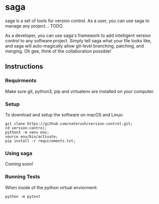 # saga

saga is a set of tools for version control. As a user, you can use saga to manage any project... TODO.

As a developer, you can use saga's framework to add intelligent version control to any software project. Simply tell saga what your file looks like, and saga will auto-magically allow git-level branching, patching, and merging. Oh gee, think of the collaboration possible!

## Instructions

### Requirments

Make sure git, python3, pip and virtualenv are installed on your computer. 

### Setup

To download and setup the software on macOS and Linux:

~~~~
git clone https://github.com/naterush/version-control.git;
cd version-control;
python3 -m venv env;
source env/bin/activate;
pip install -r requirements.txt;
~~~~

### Using saga

Coming soon!

### Running Tests

When inside of the python virtual enviorment:
~~~~
python -m pytest
~~~~
